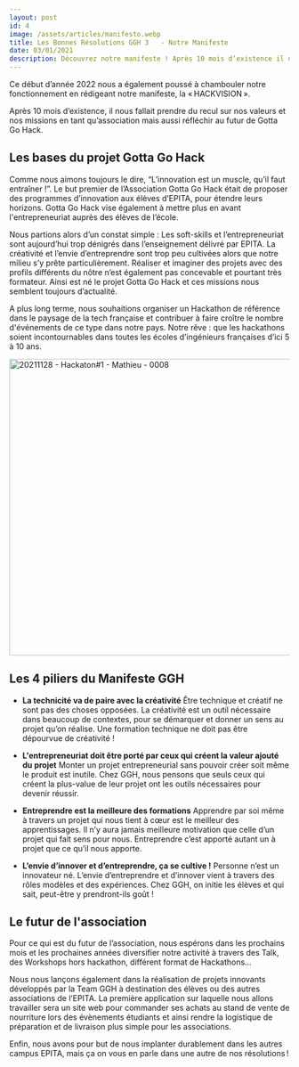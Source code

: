 ```yaml
---
layout: post
id: 4
image: /assets/articles/manifesto.webp
title: Les Bonnes Résolutions GGH 3   - Notre Manifeste
date: 03/01/2021
description: Découvrez notre manifeste ! Après 10 mois d’existence il nous fallait prendre du recul sur nos valeurs et nos missions en tant qu’association mais aussi réfléchir au futur de Gotta Go Hack.
---
```


<hback>
<hcontent>
<p>
Ce début d’année 2022 nous a également poussé à chambouler notre fonctionnement en rédigeant notre manifeste, la « HACKVISION ». 

Après 10 mois d’existence, il nous fallait prendre du recul sur nos valeurs et nos missions en tant qu’association mais aussi réfléchir au futur de Gotta Go Hack. 


## Les bases du projet Gotta Go Hack
Comme nous aimons toujours le dire, “L’innovation est un muscle, qu’il faut entraîner !”. Le but premier de l’Association Gotta Go Hack était de proposer des programmes d’innovation aux élèves d’EPITA, pour étendre leurs horizons. Gotta Go Hack vise également à mettre plus en avant l'entrepreneuriat auprès des élèves de l’école.  

Nous partions alors d’un constat simple : Les soft-skills et l’entrepreneuriat sont aujourd’hui trop dénigrés dans l’enseignement délivré par EPITA. La créativité et l’envie d’entreprendre sont trop peu cultivées alors que notre milieu s’y prête particulièrement. Réaliser et imaginer des projets avec des profils différents du nôtre n’est également pas concevable et pourtant très formateur. Ainsi est né le projet Gotta Go Hack et ces missions nous semblent toujours d’actualité. 

A plus long terme, nous souhaitions organiser un Hackathon de référence dans le paysage de la tech française et contribuer à faire croître le nombre d'événements de ce type dans notre pays. Notre rêve : que les hackathons soient incontournables dans toutes les écoles d’ingénieurs françaises d’ici 5 à 10 ans. 


<a data-flickr-embed="true" href="https://www.flickr.com/photos/club-ephemere/51785842706/in/album-72177720295591573/" title="20211128 - Hackaton#1 - Mathieu - 0008"><img src="https://live.staticflickr.com/65535/51785842706_c63b3a3882_c.jpg" width="800" height="533" alt="20211128 - Hackaton#1 - Mathieu - 0008"></a>


## Les 4 piliers du Manifeste GGH
- **La technicité va de paire avec la créativité**
Être technique et créatif ne sont pas des choses opposées. La créativité est un outil nécessaire dans beaucoup de contextes, pour se démarquer et donner un sens au projet qu’on réalise. Une formation technique ne doit pas être dépourvue de créativité ! 


- **L'entrepreneuriat doit être porté par ceux qui créent la valeur ajouté du projet**
Monter un projet entrepreneurial sans pouvoir créer soit même le produit est inutile. Chez GGH, nous pensons que seuls ceux qui créent la plus-value de leur projet ont les outils nécessaires pour devenir réussir. 


- **Entreprendre est la meilleure des formations**
Apprendre par soi même à travers un projet qui nous tient à cœur est le meilleur des apprentissages. Il n’y aura jamais meilleure motivation que celle d’un projet qui fait sens pour nous. Entreprendre c’est apporté autant un à projet que ce qu’il nous apporte.


- **L’envie d’innover et d’entreprendre, ça se cultive !**
Personne n’est un innovateur né. L’envie d’entreprendre et d’innover vient à travers des rôles modèles et des expériences. Chez GGH, on initie les élèves et qui sait, peut-être y prendront-ils goût ! 

## Le futur de l'association

Pour ce qui est du futur de l’association, nous espérons dans les prochains mois et les prochaines années diversifier notre activité à travers des Talk, des Workshops hors hackathon, différent format de Hackathons… 

Nous nous lançons également dans la réalisation de projets innovants développés par la Team GGH à destination des élèves ou des autres associations de l’EPITA. La première application sur laquelle nous allons travailler sera un site web pour commander ses achats au stand de vente de nourriture lors des évènements étudiants et ainsi rendre la logistique de préparation et de livraison plus simple pour les associations. 

Enfin, nous avons pour but de nous implanter durablement dans les autres campus EPITA, mais ça on vous en parle dans une autre de nos résolutions ! 


</hcontent>
</hback>